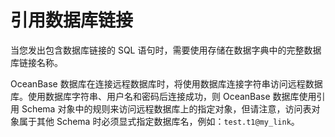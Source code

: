 # 引用数据库链接

当您发出包含数据库链接的 SQL 语句时，需要使用存储在数据字典中的完整数据库链接名称。

OceanBase 数据库在连接远程数据库时，将使用数据库连接字符串访问远程数据库。使用数据库字符串、用户名和密码后连接成功，则 OceanBase 数据库使用引用 Schema 对象中的规则来访问远程数据库上的指定对象，但请注意，访问表对象属于其他 Schema 时必须显式指定数据库名，例如：`test.t1@my_link`。

